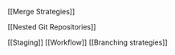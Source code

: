 

[[Merge Strategies]]

[[Nested Git Repositories]]

[[Staging]]
[[Workflow]]
[[Branching strategies]]
